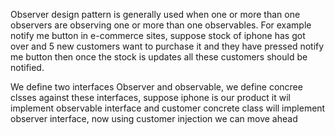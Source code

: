 Observer design pattern is generally used when one or more than one observers are observing one or more than one observables. For example notify me button in e-commerce sites, suppose stock of iphone has got over and 5 new 
customers want to purchase it and they have pressed notify me button then once the stock is updates all these customers should be notified.

We define two interfaces Observer and observable, we define concree clsses against these interfaces, suppose iphone is our product it wil implement observable interface and customer concrete class will implement 
observer interface, now using customer injection we can move ahead
